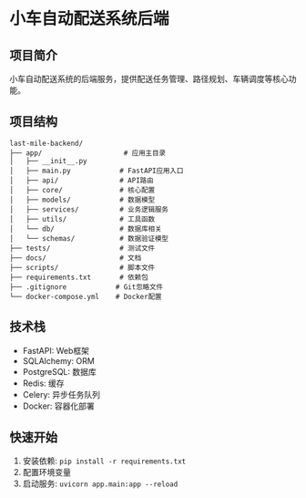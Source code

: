# 小车自动配送系统后端

## 项目简介
小车自动配送系统的后端服务，提供配送任务管理、路径规划、车辆调度等核心功能。

## 项目结构
```
last-mile-backend/
├── app/                    # 应用主目录
│   ├── __init__.py
│   ├── main.py            # FastAPI应用入口
│   ├── api/               # API路由
│   ├── core/              # 核心配置
│   ├── models/            # 数据模型
│   ├── services/          # 业务逻辑服务
│   ├── utils/             # 工具函数
│   └── db/                # 数据库相关
│   └── schemas/           # 数据验证模型
├── tests/                 # 测试文件
├── docs/                  # 文档
├── scripts/               # 脚本文件
├── requirements.txt       # 依赖包
├── .gitignore            # Git忽略文件
└── docker-compose.yml    # Docker配置
```

## 技术栈
- FastAPI: Web框架
- SQLAlchemy: ORM
- PostgreSQL: 数据库
- Redis: 缓存
- Celery: 异步任务队列
- Docker: 容器化部署

## 快速开始
1. 安装依赖: `pip install -r requirements.txt`
2. 配置环境变量
3. 启动服务: `uvicorn app.main:app --reload`